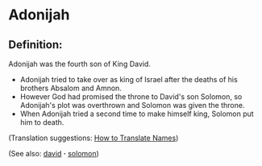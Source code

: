 # Adonijah #

## Definition: ##

Adonijah was the fourth son of King David.

* Adonijah tried to take over as king of Israel after the deaths of his brothers Absalom and Amnon.
* However God had promised the throne to David's son Solomon, so Adonijah's plot was overthrown and Solomon was given the throne.
* When Adonijah tried a second time to make himself king, Solomon put him to death.

(Translation suggestions: [How to Translate Names](https://git.door43.org/Door43/en-ta-translate-vol1/src/master/content/translate_names.md))

(See also: [david](../other/david.md) **·** [solomon](../other/solomon.md)) 

